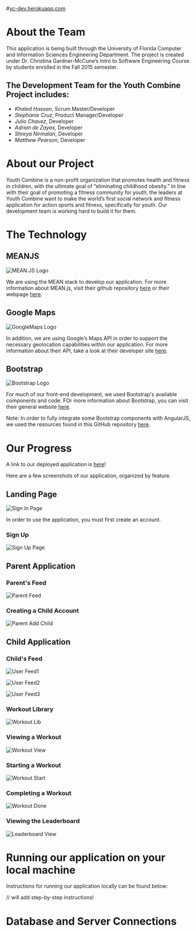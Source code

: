 #[yc-dev.herokuapp.com](http://yc-dev.herokuapp.com)

# About the Team
This application is being built through the University of Florida Computer and Information Sciences Engineering Department. The project is created under Dr. Christina Gardner-McCune’s Intro to Software Engineering Course by students enrolled in the Fall 2015 semester.

## The Development Team for the Youth Combine Project includes:   
* *Khaled Hassan*, Scrum Master/Developer
* *Stephanie Cruz*, Product Manager/Developer
* *Julio Chavez*, Developer
* *Adrian de Zayas*, Developer
* *Shreya Nirmalan*, Developer
* *Matthew Pearson*, Developer 

# About our Project 
Youth Combine is a non-profit organization that promotes health and fitness in children, with the ultimate goal of “eliminating childhood obesity.” In line with their goal of promoting a fitness community for youth, the leaders at Youth Combine want to make the world’s first social network and fitness application for action sports and fitness, specifically for youth. Our development team is working hard to build it for them.

# The Technology
## MEANJS 
![MEAN.JS Logo](http://meanjs.org/img/logo-small.png)

We are using the MEAN stack to develop our application. For more information about MEAN.js, visit their github repository [here](https://github.com/meanjs) or their webpage [here](http://meanjs.org/).  

## Google Maps 
![GoogleMaps Logo](https://www.gstatic.com/images/branding/product/1x/maps_64dp.png)

In addition, we are using Google’s Maps API in order to support the necessary geolocation capabilities within our application. For more information about their API, take a look at their developer site [here](https://developers.google.com/maps/). 

## Bootstrap
![Bootstrap Logo](https://github.com/cen3031-f15-8b/yc/blob/UpdatingREADME/YC_App_Screenshots/BootstrapLogo.png)

For much of our front-end development, we used Bootstrap's available components and code. FOr more information about Bootstrap, you can visit their general website [here](http://getbootstrap.com/).

Note: In order to fully integrate some Bootstrap components with AngularJS, we used the resources found in this GitHub repository [here](https://angular-ui.github.io/bootstrap/).

# Our Progress
A link to our deployed application is [here](http://yc-dev.herokuapp.com)! 

Here are a few screenshots of our application, organized by feature.

## Landing Page
![Sign In Page](https://github.com/cen3031-f15-8b/yc/blob/master/YC_App_Screenshots/SignIn.png)

In order to use the application, you must first create an account. 

### Sign Up
![Sign Up Page](https://github.com/cen3031-f15-8b/yc/blob/master/YC_App_Screenshots/SignUp.png)

## Parent Application
### Parent's Feed
![Parent Feed](https://github.com/cen3031-f15-8b/yc/blob/UpdatingREADME/YC_App_Screenshots/ParentFeed.png)

### Creating a Child Account
![Parent Add Child](https://github.com/cen3031-f15-8b/yc/blob/UpdatingREADME/YC_App_Screenshots/ParentAddChild.png)

## Child Application
### Child's Feed
![User Feed1](https://github.com/cen3031-f15-8b/yc/blob/master/YC_App_Screenshots/Feed1.png)

![User Feed2](https://github.com/cen3031-f15-8b/yc/blob/master/YC_App_Screenshots/Feed2.png)

![User Feed3](https://github.com/cen3031-f15-8b/yc/blob/master/YC_App_Screenshots/Feed3.png)

### Workout Library 
![Workout Lib](https://github.com/cen3031-f15-8b/yc/blob/master/YC_App_Screenshots/WorkoutLib.png)

### Viewing a Workout 
![Workout View](https://github.com/cen3031-f15-8b/yc/blob/master/YC_App_Screenshots/WorkoutView.png)

### Starting a Workout
![Workout Start](https://github.com/cen3031-f15-8b/yc/blob/master/YC_App_Screenshots/WorkoutStart.png)

### Completing a Workout
![Workout Done](https://github.com/cen3031-f15-8b/yc/blob/UpdatingREADME/YC_App_Screenshots/SubmitResults.png)

### Viewing the Leaderboard
![Leaderboard View](https://github.com/cen3031-f15-8b/yc/blob/UpdatingREADME/YC_App_Screenshots/ViewLeaderboard.png)

# Running our application on your local machine
Instructions for running our application locally can be found below: 

// will add step-by-step instructions! 

# Database and Server Connections
